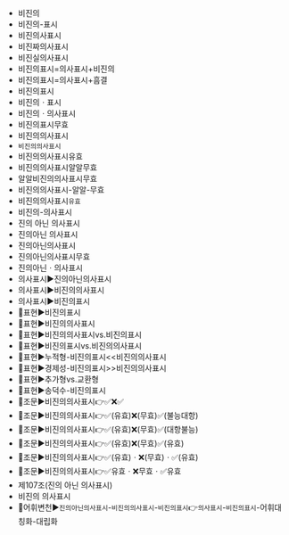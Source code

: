 - 비진의
- 비진의-표시
- 비진의사표시
- 비진짜의사표시
- 비진실의사표시
- 비진의표시=의사표시+비진의
- 비진의표시=의사표시+흠결
- 비진의표시
- 비진의ㆍ표시
- 비진의ㆍ의사표시
- 비진의표시무효
- 비진의의사표시
- `비진의의사표시`
- 비진의의사표시유효
- 비진의의사표시알알무효
- 알알비진의의사표시무효
- 비진의의사표시-알알-무효
- 비진의의사표시`유효`
- 비진의-의사표시
- 진의 아닌 의사표시
- 진의아닌 의사표시
- 진의아닌의사표시
- 진의아닌의사표시무효
- 진의아닌ㆍ의사표시
- 의사표시▶️진의아닌의사표시
- 의사표시▶️비진의의사표시
- 의사표시▶️비진의표시
- 📌표현▶️비진의표시
- 📌표현▶️비진의의사표시
- 📌표현▶️비진의의사표시vs.비진의표시
- 📌표현▶️비진의표시vs.비진의의사표시
- 📌표현▶️누적형-비진의표시<<비진의의사표시
- 📌표현▶️경제성-비진의표시>>비진의의사표시
- 📌표현▶️추가형vs.교환형
- 📌표현▶️송덕수-비진의표시
- 📌조문▶️비진의의사표시👉✅❌✅
- 📌조문▶️비진의의사표시👉✅(유효)❌(무효)✅(불능대항)
- 📌조문▶️비진의의사표시👉✅(유효)❌(무효)✅(대항불능)
- 📌조문▶️비진의의사표시👉✅(유효)❌(무효)✅(유효)
- 📌조문▶️비진의의사표시👉✅(유효)ㆍ❌(무효)ㆍ✅(유효)
- 📌조문▶️비진의의사표시👉✅유효ㆍ❌무효ㆍ✅유효
- 제107조(진의 아닌 의사표시)
- 비진의 의사표시
- 📌어휘변천▶️`진의아닌의사표시`-`비진의의사표시`-`비진의표시`👉`의사표시`-`비진의표시`-어휘대칭화-대립화